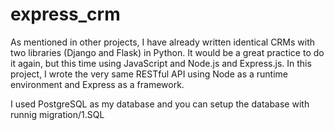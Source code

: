 # express_crm

As mentioned in other projects, I have already written identical CRMs with two libraries (Django and Flask) in Python. It would be a great practice to do it again, but this time using JavaScript and Node.js and Express.js.
In this project, I wrote the very same RESTful API using Node as a runtime environment and Express as a framework.

I used PostgreSQL as my database and you can setup the database with runnig migration/1.SQL


